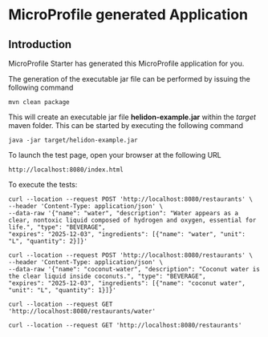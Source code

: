 # MicroProfile generated Application

## Introduction

MicroProfile Starter has generated this MicroProfile application for you.

The generation of the executable jar file can be performed by issuing the following command

```shell
mvn clean package
```

This will create an executable jar file **helidon-example.jar** within the _target_ maven folder. This can be started by executing the following command

```shell
java -jar target/helidon-example.jar
```
To launch the test page, open your browser at the following URL

```shell
http://localhost:8080/index.html  
```

To execute the tests:

```shell
curl --location --request POST 'http://localhost:8080/restaurants' \
--header 'Content-Type: application/json' \
--data-raw '{"name": "water", "description": "Water appears as a clear, nontoxic liquid composed of hydrogen and oxygen, essential for life.", "type": "BEVERAGE", 
"expires": "2025-12-03", "ingredients": [{"name": "water", "unit": "L", "quantity": 2}]}'

curl --location --request POST 'http://localhost:8080/restaurants' \
--header 'Content-Type: application/json' \
--data-raw '{"name": "coconut-water", "description": "Coconut water is the clear liquid inside coconuts.", "type": "BEVERAGE", 
"expires": "2025-12-03", "ingredients": [{"name": "coconut water", "unit": "L", "quantity": 1}]}'

curl --location --request GET 'http://localhost:8080/restaurants/water'

curl --location --request GET 'http://localhost:8080/restaurants'
```
